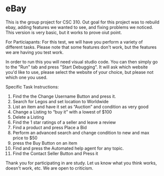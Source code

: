 # eBay
This is the group project for CSC 310. Out goal for this project was to rebuild ebay, adding features we wanted to see, and fixing problems we noticed.
This version is very basic, but it works to prove oiut point.

For Particiapants:
For this test, we will have you perform a variety of different tasks. Please note that some features don't work, but the features we are having you test work.

In order to run this you will need visual studio code. You can then simply go to the "Run" tab and press "Start Debugging". It will ask which website you'd like to use, please select the website of your choice, but please not which one you used.

Specific Task Instructions:
1. Find the the Change Username Button and press it.
2. Search for Legos and set location to Worldwide
3. List an item and have it set as “Auction” and condition as very good
4. Change a Listing to “buy it” with a lowest of $100
5. Delete a Listing
6. Find the 1 star ratings of a seller and leave a review
7. Find a product and press Place a Bid
8. Perform an advanced search and change condition to new and max price to $50
9. press the Buy Button on an item
11. Find and press the Automated help agent for any topic.
12. Find the Contact Seller Button and Press it 


Thank you for participating in are study. Let us know what you think works, doesn't work, etc. We are open to criticism.
